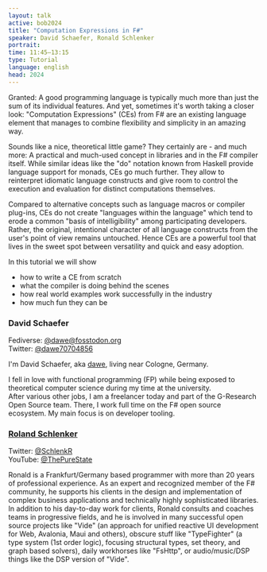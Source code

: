 ```yaml
---
layout: talk
active: bob2024
title: "Computation Expressions in F#"
speaker: David Schaefer, Ronald Schlenker
portrait: 
time: 11:45–13:15
type: Tutorial
language: english
head: 2024
---
```


Granted: A good programming language is typically much more than just
the sum of its individual features. And yet, sometimes it's worth
taking a closer look: "Computation Expressions" (CEs) from F# are an
existing language element that manages to combine flexibility and
simplicity in an amazing way.

Sounds like a nice, theoretical little game? They certainly are - and
much more: A practical and much-used concept in libraries and in the
F# compiler itself. While similar ideas like the "do" notation known
from Haskell provide language support for monads, CEs go much further.
They allow to reinterpret idiomatic language constructs and give room
to control the execution and evaluation for distinct computations
themselves.

Compared to alternative concepts such as language macros or compiler
plug-ins, CEs do not create "languages within the language" which tend
to erode a common "basis of intelligibility" among participating
developers. Rather, the original, intentional character of all
language constructs from the user's point of view remains untouched.
Hence CEs are a powerful tool that lives in the sweet spot between
versatility and quick and easy adoption.

In this tutorial we will show
- how to write a CE from scratch
- what the compiler is doing behind the scenes
- how real world examples work successfully in the industry
- how much fun they can be

### David Schaefer

Fediverse: [@dawe@fosstodon.org](https://fostodon.org/@dawe)<br/>
Twitter: [@dawe70704856]( https://twitter.com/dawe70704856)

I'm David Schaefer, aka [dawe](https://github.com/dawedawe), living near Cologne, Germany.

I fell in love with functional programming (FP) while being exposed to
theoretical computer science during my time at the university.<br/>
After various other jobs, I am a freelancer today and part of the
G-Research Open Source team. There, I work full time on the F# open
source ecosystem. My main focus is on developer tooling.

### [Roland Schlenker](https://github.com/SchlenkR)

Twitter: [@SchlenkR](https://twitter.com/SchlenkR)<br/>
YouTube: [@ThePureState](https://www.youtube.com/@ThePureState)


Ronald is a Frankfurt/Germany based programmer with more than 20 years
of professional experience. As an expert and recognized member of the
F# community, he supports his clients in the design and implementation
of complex business applications and technically highly sophisticated
libraries. In addition to his day-to-day work for clients, Ronald
consults and coaches teams in progressive fields, and he is involved
in many successful open source projects like "Vide" (an approach for
unified reactive UI development for Web, Avalonia, Maui and others),
obscure stuff like "TypeFighter" (a type system (1st order logic),
focusing structural types, set theory, and graph based solvers), daily
workhorses like "FsHttp", or audio/music/DSP things like the DSP
version of "Vide".

